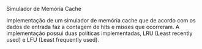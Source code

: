 Simulador de Memória Cache

Implementação de um simulador de memória cache que de acordo com os dados de entrada faz a contagem 
de hits e misses que ocorreram.
A implementação possui duas políticas implementadas, LRU (Least recently used) e LFU (Least 
frequently used).
